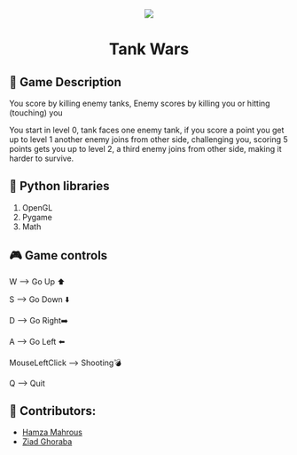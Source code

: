 <div align="center"> <img src="https://media1.tenor.com/m/PsqB1Fb6QoMAAAAC/tank-animated.gif"/>
 </div>
<div align="center">

  # Tank Wars
 
 </div>





## 🚀 Game Description
 
You score by killing enemy tanks, Enemy scores by killing you or hitting (touching) you

You start in level 0, tank faces one enemy tank, if you score a point you get up to level 1 another enemy joins from other side, challenging you, scoring 5 points gets you up to level 2, a third enemy joins from other side, making it harder to survive.



 

## 🐍 Python libraries
1) OpenGL
2) Pygame
3) Math

 

 
## 🎮 Game controls

W --> Go Up ⬆️ 

S --> Go Down ⬇️

D --> Go Right➡️

A --> Go Left ⬅️

MouseLeftClick --> Shooting💣

Q --> Quit




## 🎪 Contributors:

- [Hamza Mahrous](https://github.com/hamzamahrous)
- [Ziad Ghoraba](https://github.com/Ziad-Ghoraba)
